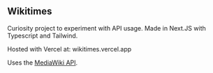 ## Wikitimes

Curiosity project to experiment with API usage. Made in Next.JS with Typescript and Tailwind.

Hosted with Vercel at: wikitimes.vercel.app





Uses the [MediaWiki API](https://www.mediawiki.org/wiki/API:Action_API).

